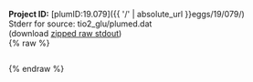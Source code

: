 **Project ID:** [plumID:19.079]({{ '/' | absolute_url }}eggs/19/079/)  
Stderr for source:  tio2_glu/plumed.dat   
(download [zipped raw stdout](plumed.dat.plumed_master.stdout.txt.zip))  
{% raw %}
<pre>
</pre>
{% endraw %}
